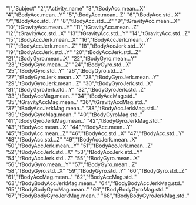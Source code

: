 "1","Subject"
"2","Activity_name"
"3","tBodyAcc.mean...X"
"4","tBodyAcc.mean...Y"
"5","tBodyAcc.mean...Z"
"6","tBodyAcc.std...X"
"7","tBodyAcc.std...Y"
"8","tBodyAcc.std...Z"
"9","tGravityAcc.mean...X"
"10","tGravityAcc.mean...Y"
"11","tGravityAcc.mean...Z"
"12","tGravityAcc.std...X"
"13","tGravityAcc.std...Y"
"14","tGravityAcc.std...Z"
"15","tBodyAccJerk.mean...X"
"16","tBodyAccJerk.mean...Y"
"17","tBodyAccJerk.mean...Z"
"18","tBodyAccJerk.std...X"
"19","tBodyAccJerk.std...Y"
"20","tBodyAccJerk.std...Z"
"21","tBodyGyro.mean...X"
"22","tBodyGyro.mean...Y"
"23","tBodyGyro.mean...Z"
"24","tBodyGyro.std...X"
"25","tBodyGyro.std...Y"
"26","tBodyGyro.std...Z"
"27","tBodyGyroJerk.mean...X"
"28","tBodyGyroJerk.mean...Y"
"29","tBodyGyroJerk.mean...Z"
"30","tBodyGyroJerk.std...X"
"31","tBodyGyroJerk.std...Y"
"32","tBodyGyroJerk.std...Z"
"33","tBodyAccMag.mean.."
"34","tBodyAccMag.std.."
"35","tGravityAccMag.mean.."
"36","tGravityAccMag.std.."
"37","tBodyAccJerkMag.mean.."
"38","tBodyAccJerkMag.std.."
"39","tBodyGyroMag.mean.."
"40","tBodyGyroMag.std.."
"41","tBodyGyroJerkMag.mean.."
"42","tBodyGyroJerkMag.std.."
"43","fBodyAcc.mean...X"
"44","fBodyAcc.mean...Y"
"45","fBodyAcc.mean...Z"
"46","fBodyAcc.std...X"
"47","fBodyAcc.std...Y"
"48","fBodyAcc.std...Z"
"49","fBodyAccJerk.mean...X"
"50","fBodyAccJerk.mean...Y"
"51","fBodyAccJerk.mean...Z"
"52","fBodyAccJerk.std...X"
"53","fBodyAccJerk.std...Y"
"54","fBodyAccJerk.std...Z"
"55","fBodyGyro.mean...X"
"56","fBodyGyro.mean...Y"
"57","fBodyGyro.mean...Z"
"58","fBodyGyro.std...X"
"59","fBodyGyro.std...Y"
"60","fBodyGyro.std...Z"
"61","fBodyAccMag.mean.."
"62","fBodyAccMag.std.."
"63","fBodyBodyAccJerkMag.mean.."
"64","fBodyBodyAccJerkMag.std.."
"65","fBodyBodyGyroMag.mean.."
"66","fBodyBodyGyroMag.std.."
"67","fBodyBodyGyroJerkMag.mean.."
"68","fBodyBodyGyroJerkMag.std.."
